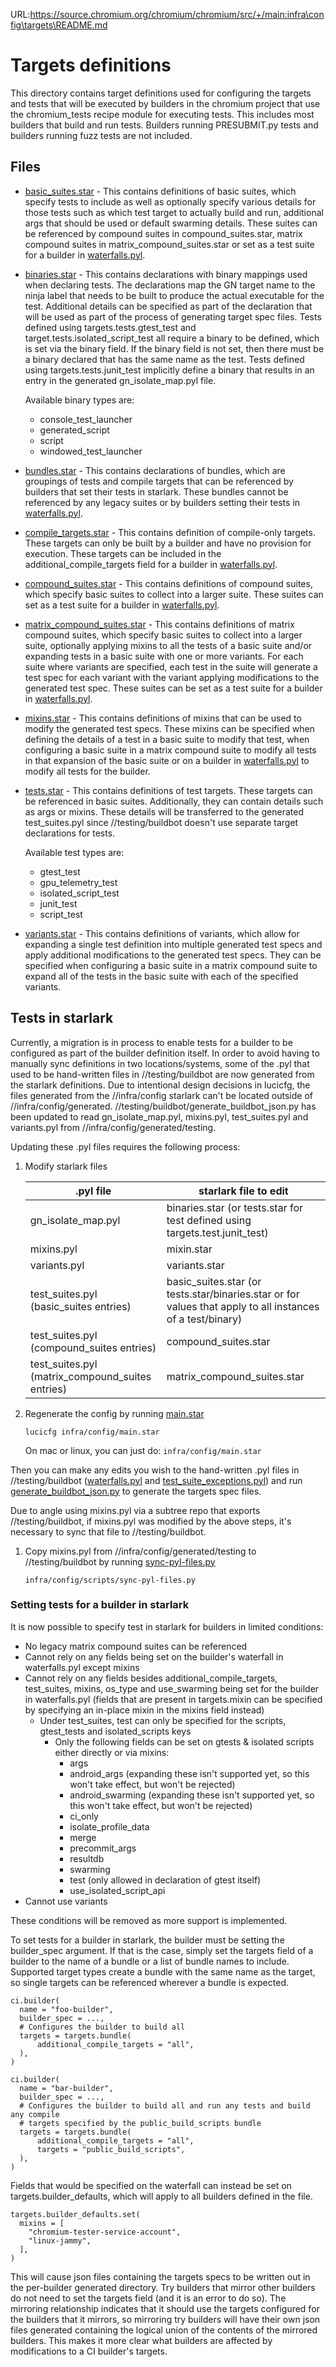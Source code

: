 URL:https://source.chromium.org/chromium/chromium/src/+/main:infra\config\targets\README.md
# Targets definitions

This directory contains target definitions used for configuring the targets and
tests that will be executed by builders in the chromium project that use the
chromium_tests recipe module for executing tests. This includes most builders
that build and run tests. Builders running PRESUBMIT.py tests and builders
running fuzz tests are not included.

## Files

* [basic_suites.star](./basic_suites.star) - This contains definitions of basic
  suites, which specify tests to include as well as optionally specify various
  details for those tests such as which test target to actually build and run,
  additional args that should be used or default swarming details. These suites
  can be referenced by compound suites in compound_suites.star, matrix compound
  suites in matrix_compound_suites.star or set as a test suite for a builder in
  [waterfalls.pyl][waterfalls.pyl].
* [binaries.star](./binaries.star) - This contains declarations with binary
  mappings used when declaring tests. The declarations map the GN target name to
  the ninja label that needs to be built to produce the actual executable for
  the test. Additional details can be specified as part of the declaration that
  will be used as part of the process of generating target spec files. Tests
  defined using targets.tests.gtest_test and target.tests.isolated_script_test
  all require a binary to be defined, which is set via the binary field. If the
  binary field is not set, then there must be a binary declared that has the
  same name as the test. Tests defined using targets.tests.junit_test implicitly
  define a binary that results in an entry in the generated gn_isolate_map.pyl
  file.

  Available binary types are:
  * console_test_launcher
  * generated_script
  * script
  * windowed_test_launcher
* [bundles.star](./bundles.star) - This contains declarations of bundles, which
  are groupings of tests and compile targets that can be referenced by builders
  that set their tests in starlark. These bundles cannot be referenced by any
  legacy suites or by builders setting their tests in
  [waterfalls.pyl][waterfalls.pyl].
* [compile_targets.star](./compile_targets.star) - This contains definition of
  compile-only targets. These targets can only be built by a builder and have no
  provision for execution. These targets can be included in the
  additional_compile_targets field for a builder in
  [waterfalls.pyl][waterfalls.pyl].
* [compound_suites.star](./compound_suites.star) - This contains definitions of
  compound suites, which specify basic suites to collect into a larger suite.
  These suites can set as a test suite for a builder in
  [waterfalls.pyl][waterfalls.pyl].
* [matrix_compound_suites.star](./matrix_compound_suites.star) - This contains
  definitions of matrix compound suites, which specify basic suites to collect
  into a larger suite, optionally applying mixins to all the tests of a basic
  suite and/or expanding tests in a basic suite with one or more variants. For
  each suite where variants are specified, each test in the suite will generate
  a test spec for each variant with the variant applying modifications to the
  generated test spec. These suites can be set as a test suite for a builder in
  [waterfalls.pyl][waterfalls.pyl].
* [mixins.star](./mixins.star) - This contains definitions of mixins that can be
  used to modify the generated test specs. These mixins can be specified when
  defining the details of a test in a basic suite to modify that test, when
  configuring a basic suite in a matrix compound suite to modify all tests in
  that expansion of the basic suite or on a builder in
  [waterfalls.pyl][waterfalls.pyl] to modify all tests for the builder.
* [tests.star](./tests.star) - This contains definitions of test targets. These
  targets can be referenced in basic suites. Additionally, they can contain
  details such as args or mixins. These details will be transferred to the
  generated test_suites.pyl since //testing/buildbot doesn't use separate target
  declarations for tests.

  Available test types are:
  * gtest_test
  * gpu_telemetry_test
  * isolated_script_test
  * junit_test
  * script_test
* [variants.star](./variants.star) - This contains definitions of variants,
  which allow for expanding a single test definition into multiple generated
  test specs and apply additional modifications to the generated test specs.
  They can be specified when configuring a basic suite in a matrix compound
  suite to expand all of the tests in the basic suite with each of the specified
  variants.

## Tests in starlark

Currently, a migration is in process to enable tests for a builder to be
configured as part of the builder definition itself. In order to avoid having to
manually sync definitions in two locations/systems, some of the .pyl that used
to be hand-written files in //testing/buildbot are now generated from the
starlark definitions. Due to intentional design decisions in lucicfg, the files
generated from the //infra/config starlark can't be located outside of
//infra/config/generated. //testing/buildbot/generate_buildbot_json.py has been
updated to read gn_isolate_map.pyl, mixins.pyl, test_suites.pyl and variants.pyl
from //infra/config/generated/testing.

Updating these .pyl files requires the following process:

1. Modify starlark files

    | .pyl file | starlark file to edit |
    |-----------|-----------------------|
    |gn_isolate_map.pyl|binaries.star (or tests.star for test defined using targets.test.junit_test)|
    |mixins.pyl|mixin.star|
    |variants.pyl|variants.star|
    |test_suites.pyl (basic_suites entries)|basic_suites.star (or tests.star/binaries.star or for values that apply to all instances of a test/binary)|
    |test_suites.pyl (compound_suites entries)|compound_suites.star|
    |test_suites.pyl (matrix_compound_suites entries)|matrix_compound_suites.star|

1. Regenerate the config by running [main.star](/infra/config/main.star)

    `lucicfg infra/config/main.star`

    On mac or linux, you can just do: `infra/config/main.star`

Then you can make any edits you wish to the hand-written .pyl files in
//testing/buildbot ([waterfalls.pyl][waterfalls.pyl] and
[test_suite_exceptions.pyl](/testing/buildbot/test_suite_exceptions.pyl)) and
run [generate_buildbot_json.py](/testing/buildbot/generate_buildbot_json.py) to
generate the targets spec files.

[waterfalls.pyl]: /testing/buildbot/waterfalls.pyl

Due to angle using mixins.pyl via a subtree repo that exports
//testing/buildbot, if mixins.pyl was modified by the above steps, it's
necessary to sync that file to //testing/buildbot.

1. Copy mixins.pyl from //infra/config/generated/testing to
   //testing/buildbot by running
   [sync-pyl-files.py](/infra/config/scripts/sync-pyl-files.py)

    `infra/config/scripts/sync-pyl-files.py`

### Setting tests for a builder in starlark

It is now possible to specify test in starlark for builders in limited
conditions:

* No legacy matrix compound suites can be referenced
* Cannot rely on any fields being set on the builder's waterfall in
  waterfalls.pyl except mixins
* Cannot rely on any fields besides additional_compile_targets, test_suites,
  mixins, os_type and use_swarming being set for the builder in waterfalls.pyl
  (fields that are present in targets.mixin can be specified by specifying an
  in-place mixin in the mixins field instead)
  * Under test_suites, test can only be specified for the scripts,
    gtest_tests and isolated_scripts keys
    * Only the following fields can be set on gtests & isolated scripts either
      directly or via mixins:
      * args
      * android_args (expanding these isn't supported yet, so this won't take
        effect, but won't be rejected)
      * android_swarming (expanding these isn't supported yet, so this won't
        take effect, but won't be rejected)
      * ci_only
      * isolate_profile_data
      * merge
      * precommit_args
      * resultdb
      * swarming
      * test (only allowed in declaration of gtest itself)
      * use_isolated_script_api
* Cannot use variants

These conditions will be removed as more support is implemented.

To set tests for a builder in starlark, the builder must be setting the
builder_spec argument. If that is the case, simply set the targets field of a
builder to the name of a bundle or a list of bundle names to include. Supported
target types create a bundle with the same name as the target, so single targets
can be referenced wherever a bundle is expected.

```starlark
ci.builder(
  name = "foo-builder",
  builder_spec = ...,
  # Configures the builder to build all
  targets = targets.bundle(
      additional_compile_targets = "all",
  ),
)

ci.builder(
  name = "bar-builder",
  builder_spec = ...,
  # Configures the builder to build all and run any tests and build any compile
  # targets specified by the public_build_scripts bundle
  targets = targets.bundle(
      additional_compile_targets = "all",
      targets = "public_build_scripts",
  ),
)
```

Fields that would be specified on the waterfall can instead be set on
targets.builder_defaults, which will apply to all builders defined in the file.

```starlark
targets.builder_defaults.set(
  mixins = [
    "chromium-tester-service-account",
    "linux-jammy",
  ],
)
```

This will cause json files containing the targets specs to be written out in the
per-builder generated directory. Try builders that mirror other builders do not
need to set the targets field (and it is an error to do so). The mirroring
relationship indicates that it should use the targets configured for the
builders that it mirrors, so mirroring try builders will have their own json
files generated containing the logical union of the contents of the mirrored
builders. This makes it more clear what builders are affected by modifications
to a CI builder's targets.
